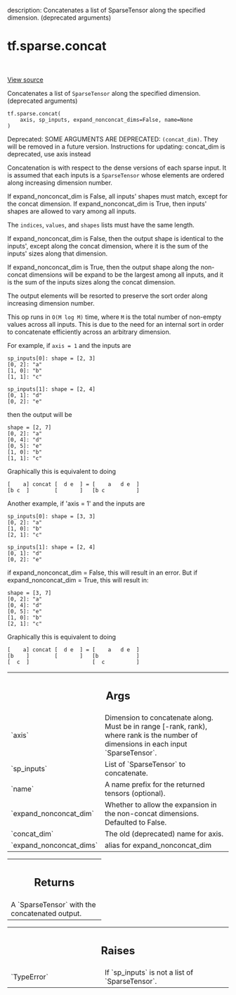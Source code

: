 description: Concatenates a list of SparseTensor along the specified dimension. (deprecated arguments)

<div itemscope itemtype="http://developers.google.com/ReferenceObject">
<meta itemprop="name" content="tf.sparse.concat" />
<meta itemprop="path" content="Stable" />
</div>

# tf.sparse.concat

<!-- Insert buttons and diff -->

<table class="tfo-notebook-buttons tfo-api nocontent" align="left">

</table>

<a target="_blank" class="external" href="/code/stable/tensorflow/python/ops/sparse_ops.py">View source</a>



Concatenates a list of `SparseTensor` along the specified dimension. (deprecated arguments)


<pre class="devsite-click-to-copy prettyprint lang-py tfo-signature-link">
<code>tf.sparse.concat(
    axis, sp_inputs, expand_nonconcat_dims=False, name=None
)
</code></pre>



<!-- Placeholder for "Used in" -->

Deprecated: SOME ARGUMENTS ARE DEPRECATED: `(concat_dim)`. They will be removed in a future version.
Instructions for updating:
concat_dim is deprecated, use axis instead

Concatenation is with respect to the dense versions of each sparse input.
It is assumed that each inputs is a `SparseTensor` whose elements are ordered
along increasing dimension number.

If expand_nonconcat_dim is False, all inputs' shapes must match, except for
the concat dimension. If expand_nonconcat_dim is True, then inputs' shapes are
allowed to vary among all inputs.

The `indices`, `values`, and `shapes` lists must have the same length.

If expand_nonconcat_dim is False, then the output shape is identical to the
inputs', except along the concat dimension, where it is the sum of the inputs'
sizes along that dimension.

If expand_nonconcat_dim is True, then the output shape along the non-concat
dimensions will be expand to be the largest among all inputs, and it is the
sum of the inputs sizes along the concat dimension.

The output elements will be resorted to preserve the sort order along
increasing dimension number.

This op runs in `O(M log M)` time, where `M` is the total number of non-empty
values across all inputs. This is due to the need for an internal sort in
order to concatenate efficiently across an arbitrary dimension.

For example, if `axis = 1` and the inputs are

    sp_inputs[0]: shape = [2, 3]
    [0, 2]: "a"
    [1, 0]: "b"
    [1, 1]: "c"

    sp_inputs[1]: shape = [2, 4]
    [0, 1]: "d"
    [0, 2]: "e"

then the output will be

    shape = [2, 7]
    [0, 2]: "a"
    [0, 4]: "d"
    [0, 5]: "e"
    [1, 0]: "b"
    [1, 1]: "c"

Graphically this is equivalent to doing

    [    a] concat [  d e  ] = [    a   d e  ]
    [b c  ]        [       ]   [b c          ]

Another example, if 'axis = 1' and the inputs are

    sp_inputs[0]: shape = [3, 3]
    [0, 2]: "a"
    [1, 0]: "b"
    [2, 1]: "c"

    sp_inputs[1]: shape = [2, 4]
    [0, 1]: "d"
    [0, 2]: "e"

if expand_nonconcat_dim = False, this will result in an error. But if
expand_nonconcat_dim = True, this will result in:

    shape = [3, 7]
    [0, 2]: "a"
    [0, 4]: "d"
    [0, 5]: "e"
    [1, 0]: "b"
    [2, 1]: "c"

Graphically this is equivalent to doing

    [    a] concat [  d e  ] = [    a   d e  ]
    [b    ]        [       ]   [b            ]
    [  c  ]                    [  c          ]


<!-- Tabular view -->
 <table class="responsive fixed orange">
<colgroup><col width="214px"><col></colgroup>
<tr><th colspan="2"><h2 class="add-link">Args</h2></th></tr>

<tr>
<td>
`axis`<a id="axis"></a>
</td>
<td>
Dimension to concatenate along. Must be in range [-rank, rank),
where rank is the number of dimensions in each input `SparseTensor`.
</td>
</tr><tr>
<td>
`sp_inputs`<a id="sp_inputs"></a>
</td>
<td>
List of `SparseTensor` to concatenate.
</td>
</tr><tr>
<td>
`name`<a id="name"></a>
</td>
<td>
A name prefix for the returned tensors (optional).
</td>
</tr><tr>
<td>
`expand_nonconcat_dim`<a id="expand_nonconcat_dim"></a>
</td>
<td>
Whether to allow the expansion in the non-concat
dimensions. Defaulted to False.
</td>
</tr><tr>
<td>
`concat_dim`<a id="concat_dim"></a>
</td>
<td>
The old (deprecated) name for axis.
</td>
</tr><tr>
<td>
`expand_nonconcat_dims`<a id="expand_nonconcat_dims"></a>
</td>
<td>
alias for expand_nonconcat_dim
</td>
</tr>
</table>



<!-- Tabular view -->
 <table class="responsive fixed orange">
<colgroup><col width="214px"><col></colgroup>
<tr><th colspan="2"><h2 class="add-link">Returns</h2></th></tr>
<tr class="alt">
<td colspan="2">
A `SparseTensor` with the concatenated output.
</td>
</tr>

</table>



<!-- Tabular view -->
 <table class="responsive fixed orange">
<colgroup><col width="214px"><col></colgroup>
<tr><th colspan="2"><h2 class="add-link">Raises</h2></th></tr>

<tr>
<td>
`TypeError`<a id="TypeError"></a>
</td>
<td>
If `sp_inputs` is not a list of `SparseTensor`.
</td>
</tr>
</table>

